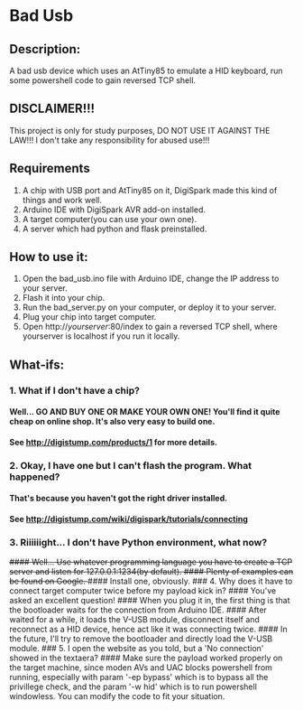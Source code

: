# Bad Usb
## Description:
A bad usb device which uses an AtTiny85 to emulate a HID keyboard, run some powershell code to gain reversed TCP shell.

## DISCLAIMER!!!
This project is only for study purposes, DO NOT USE IT AGAINST THE LAW!!!
I don't take any responsibility for abused use!!!

## Requirements
1. A chip with USB port and AtTiny85 on it, DigiSpark made this kind of things and work well.
2. Arduino IDE with DigiSpark AVR add-on installed.
3. A target computer(you can use your own one).
4. A server which had python and flask preinstalled.

## How to use it:
1. Open the bad_usb.ino file with Arduino IDE, change the IP address to your server.
2. Flash it into your chip.
3. Run the bad_server.py on your computer, or deploy it to your server.
4. Plug your chip into target computer.
5. Open http://*yourserver*:80/index to gain a reversed TCP shell, where yourserver is localhost if you run it locally.

## What-ifs:
### 1. What if I don't have a chip?
#### Well... GO AND BUY ONE OR MAKE YOUR OWN ONE! You'll find it quite cheap on online shop. It's also very easy to build one.
#### See http://digistump.com/products/1 for more details.
### 2. Okay, I have one but I can't flash the program. What happened?
#### That's because you haven't got the right driver installed.
#### See http://digistump.com/wiki/digispark/tutorials/connecting
### 3. Riiiiiight... I don't have Python environment, what now?
<del>
#### Well... Use whatever programming language you have to create a TCP server and listen for 127.0.0.1:1234(by default).
#### Plenty of examples can be found on Google.
</del>
#### Install one, obviously.
### 4. Why does it have to connect target computer twice before my payload kick in?
#### You've asked an excellent question!
#### When you plug it in, the first thing is that the bootloader waits for the connection from Arduino IDE.
#### After waited for a while, it loads the V-USB module, disconnect itself and reconnect as a HID device, hence act like it was connecting twice.
#### In the future, I'll try to remove the bootloader and directly load the V-USB module.
### 5. I open the website as you told, but a 'No connection' showed in the textaera?
#### Make sure the payload worked properly on the target machine, since moden AVs and UAC blocks powershell from running, especially with param '-ep bypass' which is to bypass all the privillege check, and the param '-w hid' which is to run powershell windowless. You can modify the code to fit your situation.